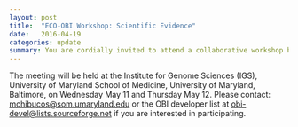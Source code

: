 ```yaml
---
layout: post
title:  "ECO-OBI Workshop: Scientific Evidence"
date:   2016-04-19
categories: update
summary: You are cordially invited to attend a collaborative workshop between the Evidence and Conclusion Ontology (ECO) and the Ontology for Biomedical Investigations (OBI) on May 11 and 12. We will discuss modeling evidence, synergy between the groups, and related topics.
---
```

The meeting will be held at the Institute for Genome Sciences (IGS), University of Maryland School of Medicine, University of Maryland, Baltimore, on Wednesday May 11 and Thursday May 12.
Please contact: mchibucos@som.umaryland.edu or the OBI developer list at obi-devel@lists.sourceforge.net if you are interested in participating. 
